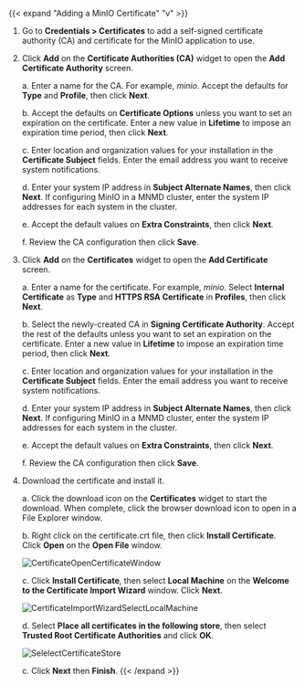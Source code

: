 &NewLine;

{{< expand "Adding a MinIO Certificate" "v" >}}
1. Go to **Credentials > Certificates** to add a self-signed certificate authority (CA) and certificate for the MinIO application to use.

2. Click **Add** on the **Certificate Authorities (CA)** widget to open the **Add Certificate Authority** screen.

   a. Enter a name for the CA. For example, *minio*. 
      Accept the defaults for **Type** and **Profile**, then click **Next**.

   b. Accept the defaults on **Certificate Options** unless you want to set an expiration on the certificate. 
      Enter a new value in **Lifetime** to impose an expiration time period, then click **Next**. 

   c. Enter location and organization values for your installation in the **Certificate Subject** fields. 
      Enter the email address you want to receive system notifications.

   d. Enter your system IP address in **Subject Alternate Names**, then click **Next**. 
      If configuring MinIO in a MNMD cluster, enter the system IP addresses for each system in the cluster.

   e. Accept the default values on **Extra Constraints**, then click **Next**.

   f. Review the CA configuration then click **Save**.

3. Click **Add** on the **Certificates** widget to open the **Add Certificate** screen.

   a. Enter a name for the certificate. For example, *minio*. 
      Select **Internal Certificate** as **Type** and **HTTPS RSA Certificate** in **Profiles**, then click **Next**.

   b. Select the newly-created CA in **Signing Certificate Authority**. 
      Accept the rest of the defaults unless you want to set an expiration on the certificate. 
      Enter a new value in **Lifetime** to impose an expiration time period, then click **Next**. 

   c. Enter location and organization values for your installation in the **Certificate Subject** fields. 
      Enter the email address you want to receive system notifications.

   d. Enter your system IP address in **Subject Alternate Names**, then click **Next**.
      If configuring MinIO in a MNMD cluster, enter the system IP addresses for each system in the cluster.

   e. Accept the default values on **Extra Constraints**, then click **Next**.

   f. Review the CA configuration then click **Save**.

4. Download the certificate and install it.
   
   a. Click the download icon on the **Certificates** widget to start the download. When complete, click the browser download icon to open in a File Explorer window.

   b. Right click on the certificate.crt file, then click **Install Certificate**. Click **Open** on the **Open File** window.
   
   ![CertificateOpenCertificateWindow](/images/SCALE/Credentials/CertificateOpenCertificateWindow.png "Open Certificate Window")

   c. Click **Install Certificate**, then select **Local Machine** on the **Welcome to the Certificate Import Wizard** window. Click **Next**.
   
   ![CertificateImportWizardSelectLocalMachine](/images/SCALE/Credentials/CertificateImportWizardSelectLocalMachine.png "Select Local Machine Install")

   d. Select **Place all certificates in the following store**, then select **Trusted Root Certificate Authorities** and click **OK**. 
   
   ![SelelectCertificateStore](/images/SCALE/Credentials/SelelectCertificateStore.png "Select Trusted Root Certificate Authorities")

   c. Click **Next** then **Finish**.
{{< /expand >}}